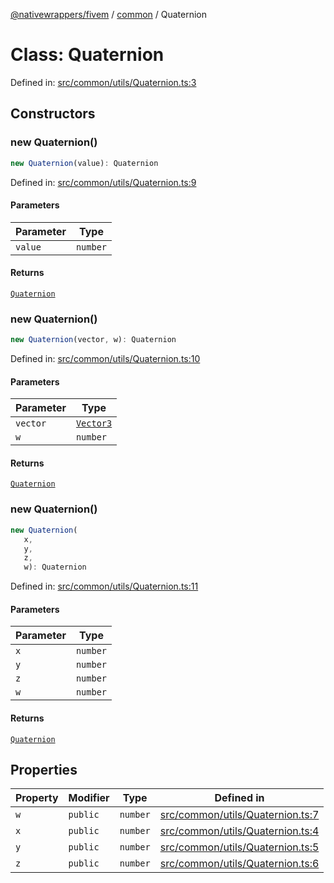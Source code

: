 [@nativewrappers/fivem](../../README.md) / [common](../README.md) / Quaternion

# Class: Quaternion

Defined in: [src/common/utils/Quaternion.ts:3](https://github.com/nativewrappers/fivem/blob/712f0bf92fff25cfcad1f759429c48668c195b4a/src/common/utils/Quaternion.ts#L3)

## Constructors

### new Quaternion()

```ts
new Quaternion(value): Quaternion
```

Defined in: [src/common/utils/Quaternion.ts:9](https://github.com/nativewrappers/fivem/blob/712f0bf92fff25cfcad1f759429c48668c195b4a/src/common/utils/Quaternion.ts#L9)

#### Parameters

| Parameter | Type |
| ------ | ------ |
| `value` | `number` |

#### Returns

[`Quaternion`](Quaternion.md)

### new Quaternion()

```ts
new Quaternion(vector, w): Quaternion
```

Defined in: [src/common/utils/Quaternion.ts:10](https://github.com/nativewrappers/fivem/blob/712f0bf92fff25cfcad1f759429c48668c195b4a/src/common/utils/Quaternion.ts#L10)

#### Parameters

| Parameter | Type |
| ------ | ------ |
| `vector` | [`Vector3`](Vector3.md) |
| `w` | `number` |

#### Returns

[`Quaternion`](Quaternion.md)

### new Quaternion()

```ts
new Quaternion(
   x, 
   y, 
   z, 
   w): Quaternion
```

Defined in: [src/common/utils/Quaternion.ts:11](https://github.com/nativewrappers/fivem/blob/712f0bf92fff25cfcad1f759429c48668c195b4a/src/common/utils/Quaternion.ts#L11)

#### Parameters

| Parameter | Type |
| ------ | ------ |
| `x` | `number` |
| `y` | `number` |
| `z` | `number` |
| `w` | `number` |

#### Returns

[`Quaternion`](Quaternion.md)

## Properties

| Property | Modifier | Type | Defined in |
| ------ | ------ | ------ | ------ |
| <a id="w-2"></a> `w` | `public` | `number` | [src/common/utils/Quaternion.ts:7](https://github.com/nativewrappers/fivem/blob/712f0bf92fff25cfcad1f759429c48668c195b4a/src/common/utils/Quaternion.ts#L7) |
| <a id="x-1"></a> `x` | `public` | `number` | [src/common/utils/Quaternion.ts:4](https://github.com/nativewrappers/fivem/blob/712f0bf92fff25cfcad1f759429c48668c195b4a/src/common/utils/Quaternion.ts#L4) |
| <a id="y-1"></a> `y` | `public` | `number` | [src/common/utils/Quaternion.ts:5](https://github.com/nativewrappers/fivem/blob/712f0bf92fff25cfcad1f759429c48668c195b4a/src/common/utils/Quaternion.ts#L5) |
| <a id="z-1"></a> `z` | `public` | `number` | [src/common/utils/Quaternion.ts:6](https://github.com/nativewrappers/fivem/blob/712f0bf92fff25cfcad1f759429c48668c195b4a/src/common/utils/Quaternion.ts#L6) |

